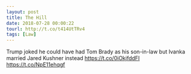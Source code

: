 ```yaml
---
layout: post
title: The Hill
date: 2018-07-28 00:00:22
tourl: http://t.co/t414UtTRv4
tags: [Law]
---
```

Trump joked he could have had Tom Brady as his son-in-law but Ivanka married Jared Kushner instead https://t.co/0iOkjfddFI https://t.co/NpE11ehqgf